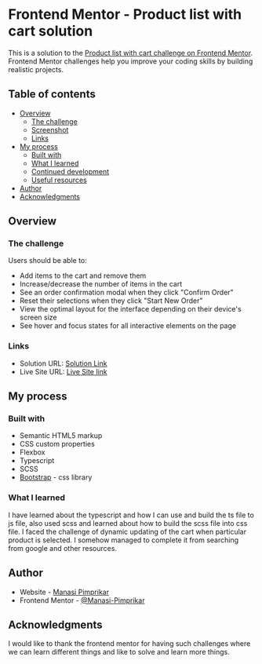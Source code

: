 # Frontend Mentor - Product list with cart solution

This is a solution to the [Product list with cart challenge on Frontend Mentor](https://www.frontendmentor.io/challenges/product-list-with-cart-5MmqLVAp_d). Frontend Mentor challenges help you improve your coding skills by building realistic projects. 

## Table of contents

- [Overview](#overview)
  - [The challenge](#the-challenge)
  - [Screenshot](#screenshot)
  - [Links](#links)
- [My process](#my-process)
  - [Built with](#built-with)
  - [What I learned](#what-i-learned)
  - [Continued development](#continued-development)
  - [Useful resources](#useful-resources)
- [Author](#author)
- [Acknowledgments](#acknowledgments)

## Overview

### The challenge

Users should be able to:

- Add items to the cart and remove them
- Increase/decrease the number of items in the cart
- See an order confirmation modal when they click "Confirm Order"
- Reset their selections when they click "Start New Order"
- View the optimal layout for the interface depending on their device's screen size
- See hover and focus states for all interactive elements on the page


### Links

- Solution URL: [Solution Link](https://www.frontendmentor.io/challenges/product-list-with-cart-5MmqLVAp_d)
- Live Site URL: [Live Site link](https://manasi-pimprikar.github.io/product-list-with-cart/)

## My process

### Built with

- Semantic HTML5 markup
- CSS custom properties
- Flexbox
- Typescript
- SCSS
- [Bootstrap](https://getbootstrap.com/docs/5.3/getting-started/introduction/) - css library


### What I learned

I have learned about the typescript and how I can use and build the ts file to js file, also used scss and learned about how to build the scss file into css file.
I faced the challenge of dynamic updating of the cart when particular product is selected. I somehow managed to complete it from searching from google and other resources.


## Author

- Website - [Manasi Pimprikar](https://www.your-site.com)
- Frontend Mentor - [@Manasi-Pimprikar](https://www.frontendmentor.io/profile/Manasi-Pimprikar)


## Acknowledgments

I would like to thank the frontend mentor for having such challenges where we can learn different things and like to solve and learn more things.
